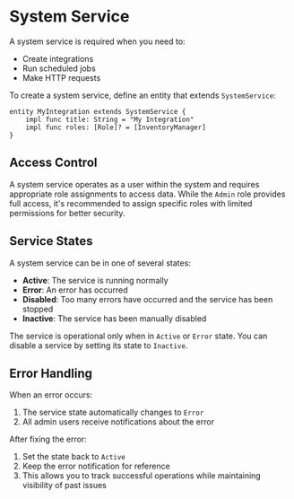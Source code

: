 # System Service

A system service is required when you need to:
- Create integrations
- Run scheduled jobs
- Make HTTP requests

To create a system service, define an entity that extends `SystemService`:

```dsl
entity MyIntegration extends SystemService { 
    impl func title: String = "My Integration"
    impl func roles: [Role]? = [InventoryManager] 
}
```

## Access Control

A system service operates as a user within the system and requires appropriate role assignments to access data. While the `Admin` role provides full access, it's recommended to assign specific roles with limited permissions for better security.

## Service States

A system service can be in one of several states:

- **Active**: The service is running normally
- **Error**: An error has occurred
- **Disabled**: Too many errors have occurred and the service has been stopped
- **Inactive**: The service has been manually disabled

The service is operational only when in `Active` or `Error` state. You can disable a service by setting its state to `Inactive`.

## Error Handling

When an error occurs:

1. The service state automatically changes to `Error`
2. All admin users receive notifications about the error

After fixing the error:

1. Set the state back to `Active`
2. Keep the error notification for reference
3. This allows you to track successful operations while maintaining visibility of past issues